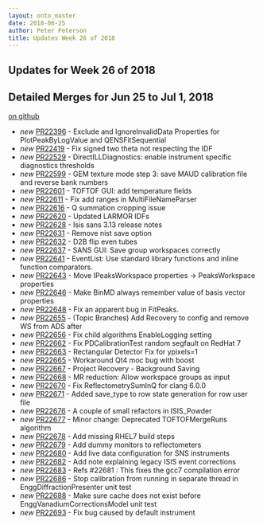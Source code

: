 ```yaml
---
layout: onto_master
date: 2018-06-25
author: Peter Peterson
title: Updates Week 26 of 2018
---
```

Updates for Week 26 of 2018
---------------------------

Detailed Merges for Jun 25 to Jul 1, 2018
-----------------------------------------
[on github](https://github.com/mantidproject/mantid/pulls?q=is%3Apr+merged%3A2018-06-26..2018-07-01)

* *new* [PR22396](https://github.com/mantidproject/mantid/pull/22396) - Exclude and IgnoreInvalidData Properties for PlotPeakByLogValue and QENSFitSequential
* *new* [PR22419](https://github.com/mantidproject/mantid/pull/22419) - Fix signed two theta not respecting the IDF
* *new* [PR22529](https://github.com/mantidproject/mantid/pull/22529) - DirectILLDiagnostics: enable instrument specific diagnostics thresholds
* *new* [PR22599](https://github.com/mantidproject/mantid/pull/22599) - GEM texture mode step 3: save MAUD calibration file and reverse bank numbers
* *new* [PR22601](https://github.com/mantidproject/mantid/pull/22601) - TOFTOF GUI: add temperature fields
* *new* [PR22611](https://github.com/mantidproject/mantid/pull/22611) - Fix add ranges in MultiFileNameParser
* *new* [PR22616](https://github.com/mantidproject/mantid/pull/22616) - Q summation cropping issue
* *new* [PR22620](https://github.com/mantidproject/mantid/pull/22620) - Updated LARMOR IDFs
* *new* [PR22628](https://github.com/mantidproject/mantid/pull/22628) - Isis sans 3.13 release notes
* *new* [PR22631](https://github.com/mantidproject/mantid/pull/22631) - Remove nist save option
* *new* [PR22632](https://github.com/mantidproject/mantid/pull/22632) - D2B flip even tubes
* *new* [PR22637](https://github.com/mantidproject/mantid/pull/22637) - SANS GUI: Save group workspaces correctly
* *new* [PR22641](https://github.com/mantidproject/mantid/pull/22641) - EventList: Use standard library functions and inline function comparators.
* *new* [PR22643](https://github.com/mantidproject/mantid/pull/22643) - Move IPeaksWorkspace properties -> PeaksWorkspace properties
* *new* [PR22646](https://github.com/mantidproject/mantid/pull/22646) - Make BinMD always remember value of basis vector properties
* *new* [PR22648](https://github.com/mantidproject/mantid/pull/22648) - Fix an apparent bug in FitPeaks.
* *new* [PR22655](https://github.com/mantidproject/mantid/pull/22655) - (Topic Branches) Add Recovery to config and remove WS from ADS after
* *new* [PR22656](https://github.com/mantidproject/mantid/pull/22656) - Fix child algorithms EnableLogging setting
* *new* [PR22662](https://github.com/mantidproject/mantid/pull/22662) - Fix PDCalibrationTest random segfault on RedHat 7
* *new* [PR22663](https://github.com/mantidproject/mantid/pull/22663) - Rectangular Detector Fix for ypixels=1
* *new* [PR22665](https://github.com/mantidproject/mantid/pull/22665) - Workaround Qt4 moc bug with boost
* *new* [PR22667](https://github.com/mantidproject/mantid/pull/22667) - Project Recovery - Background Saving
* *new* [PR22668](https://github.com/mantidproject/mantid/pull/22668) - MR reduction: Allow workspace groups as input
* *new* [PR22670](https://github.com/mantidproject/mantid/pull/22670) - Fix ReflectometrySumInQ for clang 6.0.0
* *new* [PR22671](https://github.com/mantidproject/mantid/pull/22671) - Added save_type to row state generation for row user file
* *new* [PR22676](https://github.com/mantidproject/mantid/pull/22676) - A couple of small refactors in ISIS_Powder
* *new* [PR22677](https://github.com/mantidproject/mantid/pull/22677) - Minor change: Deprecated TOFTOFMergeRuns algorithm
* *new* [PR22678](https://github.com/mantidproject/mantid/pull/22678) - Add missing RHEL7 build steps
* *new* [PR22679](https://github.com/mantidproject/mantid/pull/22679) - Add dummy monitors to reflectometers
* *new* [PR22680](https://github.com/mantidproject/mantid/pull/22680) - Add live data configuration for SNS instruments
* *new* [PR22682](https://github.com/mantidproject/mantid/pull/22682) - Add note explaining legacy ISIS event corrections
* *new* [PR22683](https://github.com/mantidproject/mantid/pull/22683) - Refs #22681 : This fixes the gcc7 compilation error
* *new* [PR22686](https://github.com/mantidproject/mantid/pull/22686) - Stop calibration from running in separate thread in EnggDiffractionPresenter unit test
* *new* [PR22688](https://github.com/mantidproject/mantid/pull/22688) - Make sure cache does not exist before EnggVanadiumCorrectionsModel unit test
* *new* [PR22693](https://github.com/mantidproject/mantid/pull/22693) - Fix bug caused by default instrument
